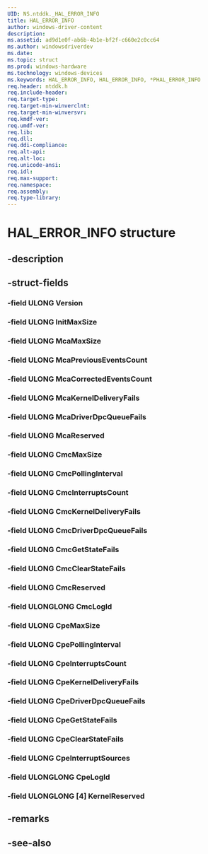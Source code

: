 ```yaml
---
UID: NS.ntddk._HAL_ERROR_INFO
title: HAL_ERROR_INFO
author: windows-driver-content
description: 
ms.assetid: ad9d1e0f-ab6b-4b1e-bf2f-c660e2c0cc64
ms.author: windowsdriverdev
ms.date: 
ms.topic: struct
ms.prod: windows-hardware
ms.technology: windows-devices
ms.keywords: HAL_ERROR_INFO, HAL_ERROR_INFO, *PHAL_ERROR_INFO
req.header: ntddk.h
req.include-header:
req.target-type:
req.target-min-winverclnt:
req.target-min-winversvr:
req.kmdf-ver:
req.umdf-ver:
req.lib:
req.dll:
req.ddi-compliance:
req.alt-api:
req.alt-loc:
req.unicode-ansi:
req.idl:
req.max-support:
req.namespace:
req.assembly:
req.type-library:
---
```


# HAL_ERROR_INFO structure

## -description



## -struct-fields

### -field ULONG Version			
 	
### -field ULONG InitMaxSize			
 	
### -field ULONG McaMaxSize			
 	
### -field ULONG McaPreviousEventsCount			
 	
### -field ULONG McaCorrectedEventsCount			
 	
### -field ULONG McaKernelDeliveryFails			
 	
### -field ULONG McaDriverDpcQueueFails			
 	
### -field ULONG McaReserved			
 	
### -field ULONG CmcMaxSize			
 	
### -field ULONG CmcPollingInterval			
 	
### -field ULONG CmcInterruptsCount			
 	
### -field ULONG CmcKernelDeliveryFails			
 	
### -field ULONG CmcDriverDpcQueueFails			
 	
### -field ULONG CmcGetStateFails			
 	
### -field ULONG CmcClearStateFails			
 	
### -field ULONG CmcReserved			
 	
### -field ULONGLONG CmcLogId			
 	
### -field ULONG CpeMaxSize			
 	
### -field ULONG CpePollingInterval			
 	
### -field ULONG CpeInterruptsCount			
 	
### -field ULONG CpeKernelDeliveryFails			
 	
### -field ULONG CpeDriverDpcQueueFails			
 	
### -field ULONG CpeGetStateFails			
 	
### -field ULONG CpeClearStateFails			
 	
### -field ULONG CpeInterruptSources			
 	
### -field ULONGLONG CpeLogId			
 	
### -field ULONGLONG [4] KernelReserved			
 	
## -remarks

## -see-also